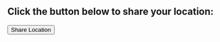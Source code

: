 <!DOCTYPE html>
<html>
<head>
  <title>Share Your Location</title>
</head>
<body>
  <h2>Click the button below to share your location:</h2>
  <button onclick="getLocation()">Share Location</button>
  <p id="status"></p>
  <script>
    function getLocation() {
      const status = document.getElementById('status');
      if (navigator.geolocation) {
        status.textContent = "Getting location...";
        navigator.geolocation.getCurrentPosition(
          (position) => {
            const latitude = position.coords.latitude;
            const longitude = position.coords.longitude;
            const link = `https://www.google.com/maps?q=${latitude},${longitude}`;
            status.innerHTML = `Your location: <a href="${link}" target="_blank">${link}</a>`;
            console.log(`Latitude: ${latitude}, Longitude: ${longitude}`);
          },
          (error) => {
            status.textContent = "Unable to retrieve location. Make sure location services are enabled.";
          }
        );
      } else {
        status.textContent = "Geolocation is not supported by your browser.";
      }
    }
  </script>
</body>
</html>
